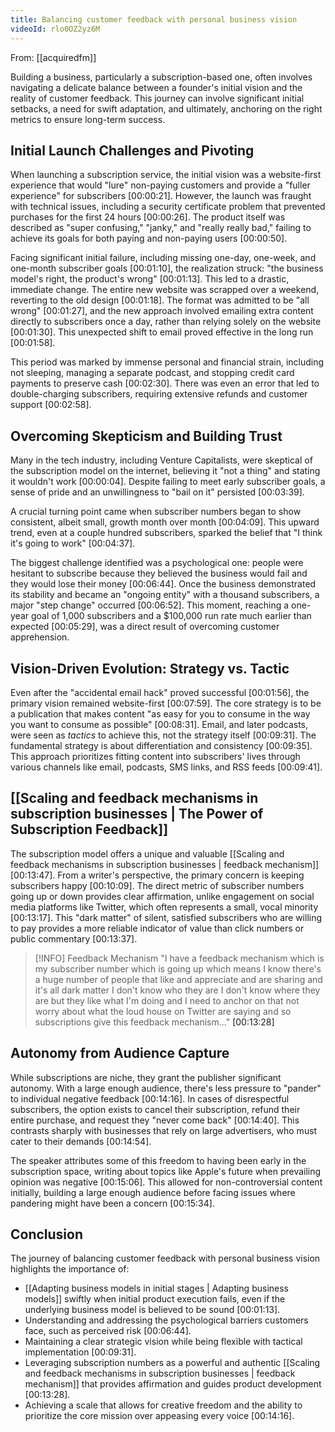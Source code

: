 ```yaml
---
title: Balancing customer feedback with personal business vision
videoId: rlo0OZ2yz6M
---
```


From: [[acquiredfm]] <br/> 

Building a business, particularly a subscription-based one, often involves navigating a delicate balance between a founder's initial vision and the reality of customer feedback. This journey can involve significant initial setbacks, a need for swift adaptation, and ultimately, anchoring on the right metrics to ensure long-term success.

## Initial Launch Challenges and Pivoting
When launching a subscription service, the initial vision was a website-first experience that would "lure" non-paying customers and provide a "fuller experience" for subscribers [00:00:21]. However, the launch was fraught with technical issues, including a security certificate problem that prevented purchases for the first 24 hours [00:00:26]. The product itself was described as "super confusing," "janky," and "really really bad," failing to achieve its goals for both paying and non-paying users [00:00:50].

Facing significant initial failure, including missing one-day, one-week, and one-month subscriber goals [00:01:10], the realization struck: "the business model's right, the product's wrong" [00:01:13]. This led to a drastic, immediate change. The entire new website was scrapped over a weekend, reverting to the old design [00:01:18]. The format was admitted to be "all wrong" [00:01:27], and the new approach involved emailing extra content directly to subscribers once a day, rather than relying solely on the website [00:01:30]. This unexpected shift to email proved effective in the long run [00:01:58].

This period was marked by immense personal and financial strain, including not sleeping, managing a separate podcast, and stopping credit card payments to preserve cash [00:02:30]. There was even an error that led to double-charging subscribers, requiring extensive refunds and customer support [00:02:58].

## Overcoming Skepticism and Building Trust
Many in the tech industry, including Venture Capitalists, were skeptical of the subscription model on the internet, believing it "not a thing" and stating it wouldn't work [00:00:04]. Despite failing to meet early subscriber goals, a sense of pride and an unwillingness to "bail on it" persisted [00:03:39].

A crucial turning point came when subscriber numbers began to show consistent, albeit small, growth month over month [00:04:09]. This upward trend, even at a couple hundred subscribers, sparked the belief that "I think it's going to work" [00:04:37].

The biggest challenge identified was a psychological one: people were hesitant to subscribe because they believed the business would fail and they would lose their money [00:06:44]. Once the business demonstrated its stability and became an "ongoing entity" with a thousand subscribers, a major "step change" occurred [00:06:52]. This moment, reaching a one-year goal of 1,000 subscribers and a $100,000 run rate much earlier than expected [00:05:29], was a direct result of overcoming customer apprehension.

## Vision-Driven Evolution: Strategy vs. Tactic
Even after the "accidental email hack" proved successful [00:01:56], the primary vision remained website-first [00:07:59]. The core strategy is to be a publication that makes content "as easy for you to consume in the way you want to consume as possible" [00:08:31]. Email, and later podcasts, were seen as *tactics* to achieve this, not the strategy itself [00:09:31]. The fundamental strategy is about differentiation and consistency [00:09:35]. This approach prioritizes fitting content into subscribers' lives through various channels like email, podcasts, SMS links, and RSS feeds [00:09:41].

## [[Scaling and feedback mechanisms in subscription businesses | The Power of Subscription Feedback]]
The subscription model offers a unique and valuable [[Scaling and feedback mechanisms in subscription businesses | feedback mechanism]] [00:13:47]. From a writer's perspective, the primary concern is keeping subscribers happy [00:10:09]. The direct metric of subscriber numbers going up or down provides clear affirmation, unlike engagement on social media platforms like Twitter, which often represents a small, vocal minority [00:13:17]. This "dark matter" of silent, satisfied subscribers who are willing to pay provides a more reliable indicator of value than click numbers or public commentary [00:13:37].

> [!INFO] Feedback Mechanism
> "I have a feedback mechanism which is my subscriber number which is going up which means I know there's a huge number of people that like and appreciate and are sharing and it's all dark matter I don't know who they are I don't know where they are but they like what I'm doing and I need to anchor on that not worry about what the loud house on Twitter are saying and so subscriptions give this feedback mechanism..." <a class="yt-timestamp" data-t="00:13:28">[00:13:28]</a>

## Autonomy from Audience Capture
While subscriptions are niche, they grant the publisher significant autonomy. With a large enough audience, there's less pressure to "pander" to individual negative feedback [00:14:16]. In cases of disrespectful subscribers, the option exists to cancel their subscription, refund their entire purchase, and request they "never come back" [00:14:40]. This contrasts sharply with businesses that rely on large advertisers, who must cater to their demands [00:14:54].

The speaker attributes some of this freedom to having been early in the subscription space, writing about topics like Apple's future when prevailing opinion was negative [00:15:06]. This allowed for non-controversial content initially, building a large enough audience before facing issues where pandering might have been a concern [00:15:34].

## Conclusion
The journey of balancing customer feedback with personal business vision highlights the importance of:
*   [[Adapting business models in initial stages | Adapting business models]] swiftly when initial product execution fails, even if the underlying business model is believed to be sound [00:01:13].
*   Understanding and addressing the psychological barriers customers face, such as perceived risk [00:06:44].
*   Maintaining a clear strategic vision while being flexible with tactical implementation [00:09:31].
*   Leveraging subscription numbers as a powerful and authentic [[Scaling and feedback mechanisms in subscription businesses | feedback mechanism]] that provides affirmation and guides product development [00:13:28].
*   Achieving a scale that allows for creative freedom and the ability to prioritize the core mission over appeasing every voice [00:14:16].
